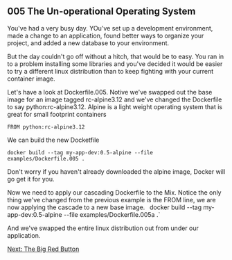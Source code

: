 ## 005 The Un-operational Operating System

You've had a very busy day. YOu've set up a development environment, made a change
to an application, found better ways to organize your project, and added a new database to your environment.

But the day couldn't go off without a hitch, that would be to easy. You ran in to a problem installing some libraries and you've decided it would be easier to try a different
linux distribution than to keep fighting with your current container image.

Let's have a look at Dockerfile.005. Notive we've swapped out the base image for an image tagged rc-alpine3.12 and we've changed the Dockerfile to say python:rc-alpine3.12. Alpine is a light weight operating system that is great for small footprint containers

`FROM python:rc-alpine3.12`

We can build the new Docketfile

`docker build --tag my-app-dev:0.5-alpine --file examples/Dockerfile.005 .`

Don't worry if you haven't already downloaded the alpine image, Docker will go get it for you.

Now we need to apply our cascading Dockerfile to the Mix. Notice the only thing we've changed from the previous example is the  FROM line, we are now applying the cascade to a new base image.
`
`docker build --tag my-app-dev:0.5-alpine --file examples/Dockerfile.005a .`

And we've swapped the entire linux distribution out from under our application.

[Next: The Big Red Button](006_the_big_red_button.md)
